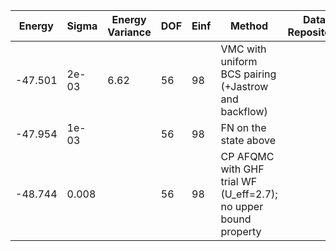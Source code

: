 | Energy  | Sigma | Energy Variance | DOF | Einf | Method                                                       | Data Repository |
|---------|-------|-----------------|-----|------|--------------------------------------------------------------|-----------------|
| -47.501 | 2e-03 | 6.62            | 56  | 98   | VMC with uniform BCS pairing (+Jastrow and backflow)         |                 |
| -47.954 | 1e-03 |                 | 56  | 98   | FN on the state above                                        |                 |
| -48.744 | 0.008 |                 | 56  | 98   | CP AFQMC with GHF trial WF (U_eff=2.7); no upper bound property |                 |

